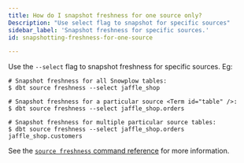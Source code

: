 ```yaml
---
title: How do I snapshot freshness for one source only?
Description: "Use select flag to snapshot for specific sources"
sidebar_label: 'Snapshot freshness for specific sources.'
id: snapshotting-freshness-for-one-source

---
```



Use the `--select` flag to snapshot freshness for specific sources. Eg:

```
# Snapshot freshness for all Snowplow tables:
$ dbt source freshness --select jaffle_shop

# Snapshot freshness for a particular source <Term id="table" />:
$ dbt source freshness --select jaffle_shop.orders

# Snapshot freshness for multiple particular source tables:
$ dbt source freshness --select jaffle_shop.orders jaffle_shop.customers
```

See the [`source freshness` command reference](commands/source) for more information.
